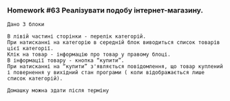 ### Homework #63  Реалізувати подобу інтернет-магазину.

    Дано 3 блоки

    В лівій частині сторінки - перелік категорій.
    При натисканні на категорію в середній блок виводиться список товарів цієї категорії.
    Клік на товар - інформацію про товар у правому блоці.
    В інформації товару - кнопка “купити”.
    При натисканні на “купити” з'являється повідомлення, що товар куплений 
    і повернення у вихідний стан програми ( коли відображається лише список категорій).

    Домашку можна здати після терміну 